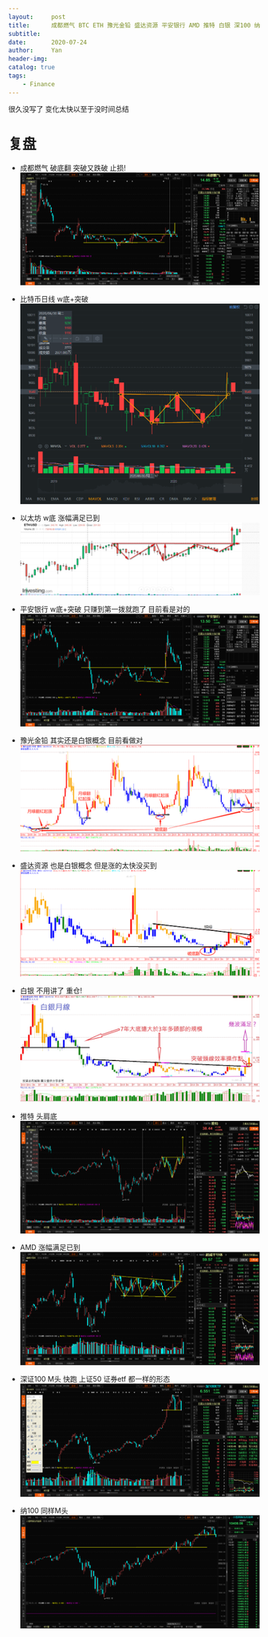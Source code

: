 ```yaml
---
layout:     post
title:      成都燃气 BTC ETH 豫光金铅 盛达资源 平安银行 AMD 推特 白银 深100 纳
subtitle:   
date:       2020-07-24
author:     Yan
header-img: 
catalog: true
tags:
    - Finance
---
```


很久没写了
变化太快以至于没时间总结

# 复盘
- 成都燃气 破底翻 突破又跌破 止损!
![](/img/d443b906.png)

- 比特币日线 w底+突破
![](/img/f84aaca5.png)

- 以太坊 w底 涨幅满足已到
![](/img/844bc33c.png)

- 平安银行 w底+突破 只赚到第一拨就跑了 目前看是对的
![](/img/122966d7.png)

- 豫光金铅 其实还是白银概念 目前看做对
![](/img/f092603a.png)

- 盛达资源 也是白银概念 但是涨的太快没买到
![](/img/99d3bef4.png)

- 白银 不用讲了 重仓!
![](/img/19f7ea7f.png)

- 推特 头肩底
![](/img/df39533c.png)

- AMD 涨幅满足已到
![](/img/2efa7761.png)

- 深证100 M头 快跑 上证50 证券etf 都一样的形态
![](/img/9bc6a34f.png)

- 纳100 同样M头
![](/img/b4e25fa6.png)



